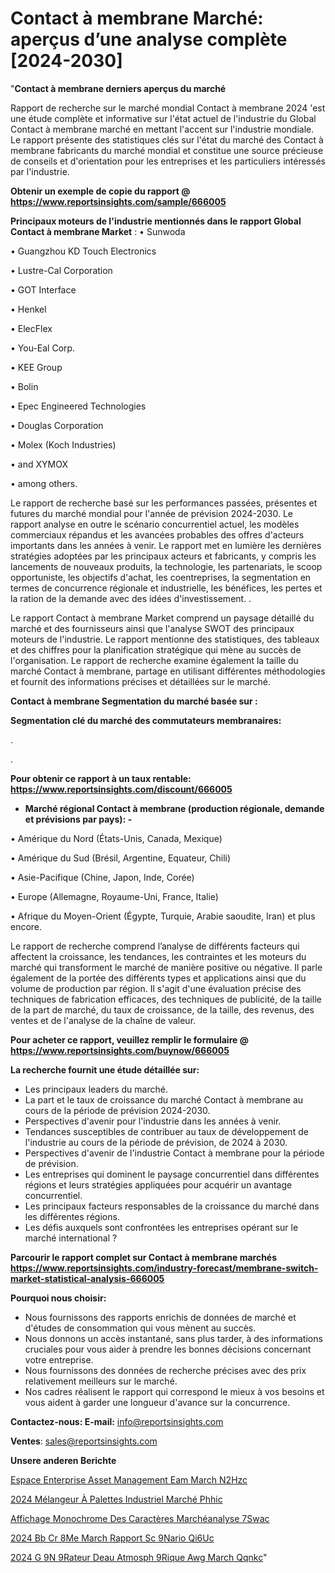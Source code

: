# Contact à membrane Marché: aperçus d’une analyse complète [2024-2030]

"<strong>Contact à membrane derniers aperçus du marché</strong>

Rapport de recherche sur le marché mondial Contact à membrane 2024 'est une étude complète et informative sur l'état actuel de l'industrie du Global Contact à membrane marché en mettant l'accent sur l'industrie mondiale. Le rapport présente des statistiques clés sur l'état du marché des Contact à membrane fabricants du marché mondial et constitue une source précieuse de conseils et d'orientation pour les entreprises et les particuliers intéressés par l'industrie.

<strong>Obtenir un exemple de copie du rapport @ <a href=https://www.reportsinsights.com/sample/666005>https://www.reportsinsights.com/sample/666005</a></strong>

<strong>Principaux moteurs de l'industrie mentionnés dans le rapport Global Contact à membrane Market</strong> :
• Sunwoda

• Guangzhou KD Touch Electronics

• Lustre-Cal Corporation

• GOT Interface

• Henkel

• ElecFlex

• You-Eal Corp.

• KEE Group

• Bolin

• Epec Engineered Technologies

• Douglas Corporation

• Molex (Koch Industries)

• and XYMOX

• among others.

Le rapport de recherche basé sur les performances passées, présentes et futures du marché mondial pour l'année de prévision 2024-2030. Le rapport analyse en outre le scénario concurrentiel actuel, les modèles commerciaux répandus et les avancées probables des offres d'acteurs importants dans les années à venir. Le rapport met en lumière les dernières stratégies adoptées par les principaux acteurs et fabricants, y compris les lancements de nouveaux produits, la technologie, les partenariats, le scoop opportuniste, les objectifs d'achat, les coentreprises, la segmentation en termes de concurrence régionale et industrielle, les bénéfices, les pertes et la ration de la demande avec des idées d'investissement. .

Le rapport Contact à membrane Market comprend un paysage détaillé du marché et des fournisseurs ainsi que l'analyse SWOT des principaux moteurs de l'industrie. Le rapport mentionne des statistiques, des tableaux et des chiffres pour la planification stratégique qui mène au succès de l'organisation. Le rapport de recherche examine également la taille du marché Contact à membrane, partage en utilisant différentes méthodologies et fournit des informations précises et détaillées sur le marché.

<strong>Contact à membrane Segmentation du marché basée sur :</strong>

<strong> Segmentation clé du marché des commutateurs membranaires: </strong>

.

.

<strong>Pour obtenir ce rapport à un taux rentable: <a href=https://www.reportsinsights.com/discount/666005>https://www.reportsinsights.com/discount/666005</a></strong>
<ul>
  <li><strong>Marché régional Contact à membrane (production régionale, demande et prévisions par pays): -</strong></li>
</ul>
• Amérique du Nord (États-Unis, Canada, Mexique)

• Amérique du Sud (Brésil, Argentine, Equateur, Chili)

• Asie-Pacifique (Chine, Japon, Inde, Corée)

• Europe (Allemagne, Royaume-Uni, France, Italie)

• Afrique du Moyen-Orient (Égypte, Turquie, Arabie saoudite, Iran) et plus encore.

Le rapport de recherche comprend l’analyse de différents facteurs qui affectent la croissance, les tendances, les contraintes et les moteurs du marché qui transforment le marché de manière positive ou négative. Il parle également de la portée des différents types et applications ainsi que du volume de production par région. Il s'agit d'une évaluation précise des techniques de fabrication efficaces, des techniques de publicité, de la taille de la part de marché, du taux de croissance, de la taille, des revenus, des ventes et de l'analyse de la chaîne de valeur.

<strong>Pour acheter ce rapport, veuillez remplir le formulaire @   <a href=https://www.reportsinsights.com/buynow/666005>https://www.reportsinsights.com/buynow/666005</a></strong>

<strong>La recherche fournit une étude détaillée sur:</strong>
<ul>
  <li>Les principaux leaders du marché.</li>
  <li>La part et le taux de croissance du marché Contact à membrane au cours de la période de prévision 2024-2030.</li>
  <li>Perspectives d'avenir pour l'industrie dans les années à venir.</li>
  <li>Tendances susceptibles de contribuer au taux de développement de l'industrie au cours de la période de prévision, de 2024 à 2030.</li>
  <li>Perspectives d'avenir de l'industrie Contact à membrane pour la période de prévision.</li>
  <li>Les entreprises qui dominent le paysage concurrentiel dans différentes régions et leurs stratégies appliquées pour acquérir un avantage concurrentiel.</li>
  <li>Les principaux facteurs responsables de la croissance du marché dans les différentes régions.</li>
  <li>Les défis auxquels sont confrontées les entreprises opérant sur le marché international ?</li>
</ul>

<strong>Parcourir le rapport complet sur Contact à membrane marchés <a href=https://www.reportsinsights.com/industry-forecast/membrane-switch-market-statistical-analysis-666005>https://www.reportsinsights.com/industry-forecast/membrane-switch-market-statistical-analysis-666005</a></strong>

<strong>Pourquoi nous choisir:</strong>
<ul>
  <li>Nous fournissons des rapports enrichis de données de marché et d'études de consommation qui vous mènent au succès.</li>
  <li>Nous donnons un accès instantané, sans plus tarder, à des informations cruciales pour vous aider à prendre les bonnes décisions concernant votre entreprise.</li>
  <li>Nous fournissons des données de recherche précises avec des prix relativement meilleurs sur le marché.</li>
  <li>Nos cadres réalisent le rapport qui correspond le mieux à vos besoins et vous aident à garder une longueur d'avance sur la concurrence.</li>
</ul>
<strong>Contactez-nous:
</strong><strong>E-mail:</strong> <a href=mailto:info@reportsinsights.com>info@reportsinsights.com</a>

<strong>Ventes</strong>: <a href=mailto:sales@reportsinsights.com>sales@reportsinsights.com</a>

<strong>Unsere anderen Berichte</strong>

<a href=https://www.linkedin.com/pulse/espace-enterprise-asset-management-eam-march%C3%A9-n2hzc/>Espace Enterprise Asset Management Eam March N2Hzc</a>

<a href=https://www.linkedin.com/pulse/2024-mélangeur-à-palettes-industriel-marché-phhic/>2024 Mélangeur À Palettes Industriel Marché Phhic</a>

<a href=https://www.linkedin.com/pulse/affichage-monochrome-des-caractères-marchéanalyse-7swac/>Affichage Monochrome Des Caractères Marchéanalyse 7Swac</a>

<a href=https://www.linkedin.com/pulse/2024-bb-cr%C3%A8me-march%C3%A9-rapport-sc%C3%A9nario-qi6uc/>2024 Bb Cr 8Me March Rapport Sc 9Nario Qi6Uc</a>

<a href=https://www.linkedin.com/pulse/2024-g%C3%A9n%C3%A9rateur-deau-atmosph%C3%A9rique-awg-march%C3%A9-qqnkc/>2024 G 9N 9Rateur Deau Atmosph 9Rique Awg March Qqnkc</a>"
